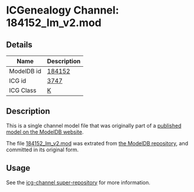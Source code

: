 # ICGenealogy Channel: 184152\_Im\_v2.mod

## Details

Name | Description
---- | -----------
ModelDB id | [184152](http://senselab.med.yale.edu/ModelDB/ShowModel.cshtml?model=184152)
ICG id | [3747](http://icg.neurotheory.ox.ac.uk/channels/1/3747)
ICG Class | [K](http://icg.neurotheory.ox.ac.uk/channels/1)

## Description

This is a single channel model file that was originally part of a [published model on the ModelDB website](http://senselab.med.yale.edu/mModelDB/ShowModel.cshtml?model=184152).

The file [184152\_Im\_v2.mod](184152_Im_v2.mod) was extrated from [the ModelDB repository](http://senselab.med.yale.edu/ModelDB/ShowModel.cshtml?model=184152), and committed in its original form.

## Usage

See the [icg-channel super-repository](https://github.com/icgenealogy/icg-channels) for more information.